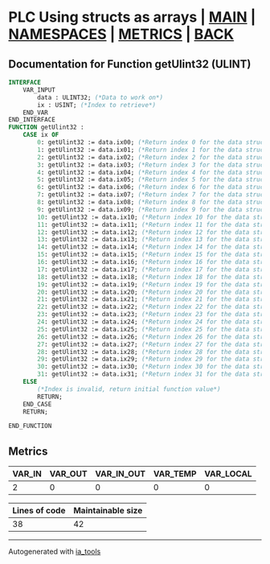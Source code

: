 # PLC Using structs as arrays | [MAIN] | [NAMESPACES] | [METRICS] | [BACK]  

## Documentation for Function getUlint32 (ULINT)  

```pascal
INTERFACE
    VAR_INPUT
        data : ULINT32; (*Data to work on*)
        ix : USINT; (*Index to retrieve*)
    END_VAR
END_INTERFACE
FUNCTION getUlint32 :
    CASE ix OF
    	0: getUlint32 := data.ix00; (*Return index 0 for the data struct*)
    	1: getUlint32 := data.ix01; (*Return index 1 for the data struct*)
    	2: getUlint32 := data.ix02; (*Return index 2 for the data struct*)
    	3: getUlint32 := data.ix03; (*Return index 3 for the data struct*)
    	4: getUlint32 := data.ix04; (*Return index 4 for the data struct*)
    	5: getUlint32 := data.ix05; (*Return index 5 for the data struct*)
    	6: getUlint32 := data.ix06; (*Return index 6 for the data struct*)
    	7: getUlint32 := data.ix07; (*Return index 7 for the data struct*)
    	8: getUlint32 := data.ix08; (*Return index 8 for the data struct*)
    	9: getUlint32 := data.ix09; (*Return index 9 for the data struct*)
    	10: getUlint32 := data.ix10; (*Return index 10 for the data struct*)
    	11: getUlint32 := data.ix11; (*Return index 11 for the data struct*)
    	12: getUlint32 := data.ix12; (*Return index 12 for the data struct*)
    	13: getUlint32 := data.ix13; (*Return index 13 for the data struct*)
    	14: getUlint32 := data.ix14; (*Return index 14 for the data struct*)
    	15: getUlint32 := data.ix15; (*Return index 15 for the data struct*)
    	16: getUlint32 := data.ix16; (*Return index 16 for the data struct*)
    	17: getUlint32 := data.ix17; (*Return index 17 for the data struct*)
    	18: getUlint32 := data.ix18; (*Return index 18 for the data struct*)
    	19: getUlint32 := data.ix19; (*Return index 19 for the data struct*)
    	20: getUlint32 := data.ix20; (*Return index 20 for the data struct*)
    	21: getUlint32 := data.ix21; (*Return index 21 for the data struct*)
    	22: getUlint32 := data.ix22; (*Return index 22 for the data struct*)
    	23: getUlint32 := data.ix23; (*Return index 23 for the data struct*)
    	24: getUlint32 := data.ix24; (*Return index 24 for the data struct*)
    	25: getUlint32 := data.ix25; (*Return index 25 for the data struct*)
    	26: getUlint32 := data.ix26; (*Return index 26 for the data struct*)
    	27: getUlint32 := data.ix27; (*Return index 27 for the data struct*)
    	28: getUlint32 := data.ix28; (*Return index 28 for the data struct*)
    	29: getUlint32 := data.ix29; (*Return index 29 for the data struct*)
    	30: getUlint32 := data.ix30; (*Return index 30 for the data struct*)
    	31: getUlint32 := data.ix31; (*Return index 31 for the data struct*)
    ELSE
    	(*Index is invalid, return initial function value*)
    	RETURN;
    END_CASE
    RETURN;

END_FUNCTION
```

## Metrics  

| VAR_IN | VAR_OUT | VAR_IN_OUT | VAR_TEMP | VAR_LOCAL |
| ------ | ------- | ---------- | --------- | -------- |
| 2 | 0 | 0 | 0 | 0 |  

| Lines of code | Maintainable size |
| ------------- | ----------------- |
| 38 | 42 |

---
Autogenerated with [ia_tools](https://github.com/tkucic/ia_tools)  

[MAIN]: ../../../../index_st.md
[NAMESPACES]: ../../nsList_st.md
[METRICS]: ../../../metrics_st.md
[BACK]: ../nsMain_st.md
